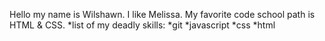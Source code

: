 Hello my name is Wilshawn.  I like Melissa.  My favorite code school path is HTML & CSS.
*list of my deadly skills:
*git
*javascript
*css
*html
